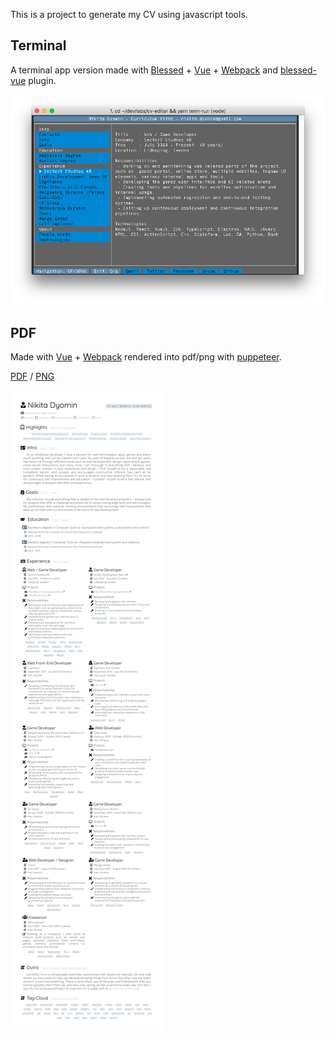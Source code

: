 This is a project to generate my CV using javascript tools.

## Terminal

A terminal app version made with [Blessed](https://github.com/chjj/blessed) + [Vue](https://vuejs.org/) + [Webpack](https://webpack.js.org/) and [blessed-vue](https://github.com/lyonlai/blessed-vue) plugin.

![my cv](https://raw.githubusercontent.com/n1kk/cv/master/files/term.png)

## PDF

Made with [Vue](https://vuejs.org/) + [Webpack](https://webpack.js.org/) rendered into pdf/png with [puppeteer](https://github.com/GoogleChrome/puppeteer).

[PDF](files/formal.pdf) / [PNG](files/formal.png)

![my cv](https://raw.githubusercontent.com/n1kk/cv/master/files/formal.png)
